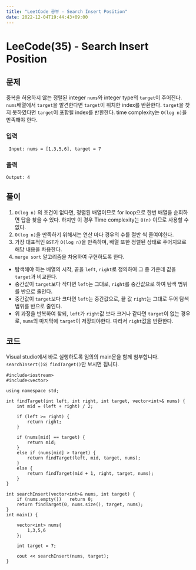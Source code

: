 ```yaml
---
title: "LeetCode 공부 - Search Insert Position"
date: 2022-12-04T19:44:43+09:00
---
```


# LeeCode(35) - Search Insert Position

## 문제
중복을 허용하지 않는 정렬된 integer `nums`와 integer type의 `target`이 주어진다. `nums`배열에서 `target`을 발견한다면 `target`이 위치한 index를 반환한다. `target`을 찾지 못하였다면 `target`이 포함될 index를 반환한다. time complexity는 `O(log n)`을 만족해야 한다.

### 입력
```
 Input: nums = [1,3,5,6], target = 7
```

### 출력
```
Output: 4
```

## 풀이
1. `O(log n)` 의 조건이 없다면, 정렬된 배열이므로 for loop으로 한번 배열을 순회하면 답을 찾을 수 있다. 하지만 이 경우 Time complexity는 `O(n)` 이므로 사용할 수 없다.
2. `O(log n)`을 만족하기 위해서는 연산 마다 경우의 수를 절반 씩 줄여야한다.
3. 가장 대표적인 `BST`가 `O(log n)`을 만족하며, 배열 또한 정렬된 상태로 주어지므로 해당 내용을 차용한다.
4. `merge sort` 알고리즘을 차용하여 구현하도록 한다. 
- 탐색해야 하는 배열의 시작, 끝을 `left`, `right`로 정의하여 그 중 가운데 값을 `target`과 비교한다.
- 중간값이 `target`보다 작다면 `left`는 그대로, `right`를 중간값으로 하여 탐색 범위를 반으로 줄인다.
- 중간값이 `target`보다 크다면 `left`는 중간값으로, 끝 값 `right`는 그대로 두어 탐색 범위를 반으로 줄인다.
- 위 과정을 반복하여 찾되, `left`가 `right`값 보다 크거나 같다면 `target`이 없는 경우로, `nums`의 마지막에 `target`이 저장되야한다. 따라서 `right`값을 반환한다.

## 코드
Visual studio에서 바로 실행하도록 임의의 main문을 함께 첨부합니다. `searchInsert()와 findTarget()`만 보시면 됩니다.
```
#include<iostream>
#include<vector>

using namespace std;

int findTarget(int left, int right, int target, vector<int>& nums) {
    int mid = (left + right) / 2;

    if (left >= right) {
        return right;
    }
    
    if (nums[mid] == target) {
        return mid;
    }
    else if (nums[mid] > target) {
        return findTarget(left, mid, target, nums);
    }
    else {
        return findTarget(mid + 1, right, target, nums);
    }
}

int searchInsert(vector<int>& nums, int target) {
    if (nums.empty())   return 0;
    return findTarget(0, nums.size(), target, nums);
}
int main() {
    
    vector<int> nums{
        1,3,5,6
    };

    int target = 7;

    cout << searchInsert(nums, target);
}
```